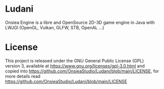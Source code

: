 # Ludani
Onsiea Engine is a libre and OpenSource 2D-3D game engine in Java with LWJGl (OpenGL, Vulkan, GLFW, STB, OpenAL ...)

# License

This project is released under the GNU General Public License (GPL) version 3, available at https://www.gnu.org/licenses/gpl-3.0.html and copied into https://github.com/OnsieaStudio/Ludani/blob/main/LICENSE, for more details read https://github.com/OnsieaStudio/Ludani/blob/main/LICENSE

